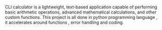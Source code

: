CLI calculator is a lightweight, text-based application capable of performing basic arithmetic operations, advanced mathematical calculations, and other custom functions.
This project is all done in python programming language , it accelerates around functions , error handling and coding. 
